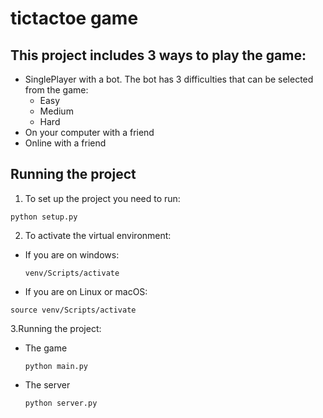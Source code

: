 # tictactoe game
## This project includes 3 ways to play the game:
- SinglePlayer with a bot. The bot has 3 difficulties that can be selected from the game:
  - Easy
  - Medium
  - Hard
- On your computer with a friend
- Online with a friend
## Running the project

1. To set up the project you need to run:
  ```
  python setup.py
  ```
2. To activate the virtual environment:
- If you are on windows:
  ```
  venv/Scripts/activate
  ```
- If you are on Linux or macOS:
```
source venv/Scripts/activate
```
3.Running the project:
  - The game
    ```
    python main.py
    ```
  - The server
    ```
    python server.py
    ```
  
